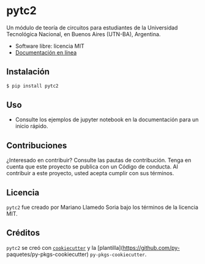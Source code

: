 # pytc2

Un módulo de teoría de circuitos para estudiantes de la Universidad Tecnológica Nacional, en Buenos Aires (UTN-BA), Argentina.

* Software libre: licencia MIT
* [Documentación en línea](https://pytc2.readthedocs.io)


## Instalación

```bash
$ pip install pytc2
```

## Uso

- Consulte los ejemplos de jupyter notebook en la documentación para un inicio rápido.

## Contribuciones

¿Interesado en contribuir? Consulte las pautas de contribución. Tenga en cuenta que este proyecto se publica con un Código de conducta. Al contribuir a este proyecto, usted acepta cumplir con sus términos.

## Licencia

`pytc2` fue creado por Mariano Llamedo Soria bajo los términos de la licencia MIT.

## Créditos

`pytc2` se creó con [`cookiecutter`](https://cookiecutter.readthedocs.io/en/latest/) y la [plantilla](https://github.com/py- paquetes/py-pkgs-cookiecutter) `py-pkgs-cookiecutter`. 

